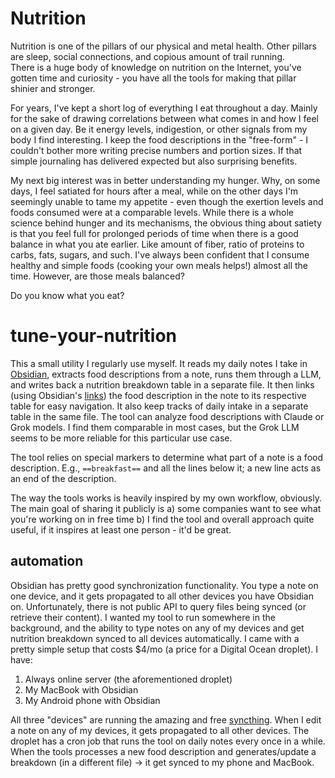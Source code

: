 # Nutrition

Nutrition is one of the pillars of our physical and metal health. Other pillars are sleep, social connections, and copious amount of trail running.  
There is a huge body of knowledge on nutrition on the Internet, you've gotten time and curiosity - you have all the tools for making that pillar shinier and stronger.  

For years, I've kept a short log of everything I eat throughout a day. Mainly for the sake of drawing correlations between what comes in and how I feel on a given day.
Be it energy levels, indigestion, or other signals from my body I find interesting. I keep the food descriptions in the "free-form" - I couldn't bother more writing precise numbers and portion sizes.
If that simple journaling has delivered expected but also surprising benefits.

My next big interest was in better understanding my hunger. Why, on some days, I feel satiated for hours after a meal, while on the other days I'm seemingly unable to tame my appetite - even though the exertion levels and
foods consumed were at a comparable levels. While there is a whole science behind hunger and its mechanisms, the obvious thing about satiety is that you feel full for prolonged periods of time when there is a good balance
in what you ate earlier. Like amount of fiber, ratio of proteins to carbs, fats, sugars, and such. I've always been confident that I consume healthy and simple foods (cooking your own meals helps!) almost all the time. However,
are those meals balanced?

Do you know what you eat?

# tune-your-nutrition

This a small utility I regularly use myself. It reads my daily notes I take in [Obsidian](https://obsidian.md/), extracts food descriptions from a note, runs them through a LLM, and writes back a nutrition breakdown table in
a separate file. It then links (using Obsidian's [links](https://help.obsidian.md/links)) the food description in the note to its respective table for easy navigation. It also keep tracks of daily intake in a
separate table in the same file. The tool can analyze food descriptions with Claude or Grok models. I find them comparable in most cases, but the Grok LLM seems to be more reliable for this particular use case.

The tool relies on special markers to determine what part of a note is a food description. E.g., `==breakfast==` and all the lines below it; a new line acts as an end of the description.

The way the tools works is heavily inspired by my own workflow, obviously. The main goal of sharing it publicly is a) some companies want to see what you're working on in free time b) I find the tool and overall approach quite useful, if it inspires at least one person - it'd be great.

## automation

Obsidian has pretty good synchronization functionality. You type a note on one device, and it gets propagated to all other devices you have Obsidian on. Unfortunately, there is not public API to query files being synced
(or retrieve their content). I wanted my tool to run somewhere in the background, and the ability to type notes on any of my devices and get nutrition breakdown synced to all devices automatically. I came with a pretty simple
setup that costs $4/mo (a price for a Digital Ocean droplet). I have:

1. Always online server (the aforementioned droplet)
2. My MacBook with Obsidian
3. My Android phone with Obsidian

All three "devices" are running the amazing and free [syncthing](https://syncthing.net/). When I edit a note on any of my devices, it gets propagated to all other devices.
The droplet has a cron job that runs the tool on daily notes every once in a while. When the tools processes a new food description and generates/update a breakdown (in a different file) -> it get synced to my phone and MacBook.
